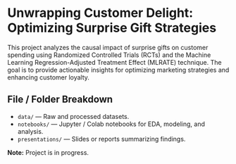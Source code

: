 # Unwrapping Customer Delight: Optimizing Surprise Gift Strategies

This project analyzes the causal impact of surprise gifts on customer spending using Randomized Controlled Trials (RCTs) and the Machine Learning Regression-Adjusted Treatment Effect (MLRATE) technique. The goal is to provide actionable insights for optimizing marketing strategies and enhancing customer loyalty.

## File / Folder Breakdown

- `data/` — Raw and processed datasets.  
- `notebooks/` — Jupyter / Colab notebooks for EDA, modeling, and analysis.   
- `presentations/` — Slides or reports summarizing findings.

**Note:** Project is in progress.
